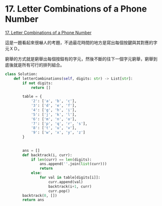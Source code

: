 # 17. Letter Combinations of a Phone Number

[17. Letter Combinations of a Phone Number](https://leetcode.com/problems/letter-combinations-of-a-phone-number/)

這是一題看起來很嚇人的考題，不過最花時間的地方是寫出每個按鍵與其對應的字元ＸＤ。

窮舉的方式就是窮舉出每個按鈕有的字元，然後不斷的往下一個字元窮舉，窮舉到底後就是所有可行的排列組合。

```python
class Solution:
    def letterCombinations(self, digits: str) -> List[str]:
        if not digits:
            return []
        
        table = {
            '2': ['a', 'b', 'c'],
            '3': ['d', 'e', 'f'],
            '4': ['g', 'h', 'i'],
            '5': ['j', 'k', 'l'],
            '6': ['m', 'n', 'o'],
            '7': ['p', 'q', 'r', 's'],
            '8': ['t', 'u', 'v'],
            '9': ['w', 'x', 'y', 'z']
        }
        
        
        ans = []
        def backtrack(i, curr):
            if len(curr) == len(digits):
                ans.append(''.join(list(curr)))
                return
            else:
                for val in table[digits[i]]:
                    curr.append(val)
                    backtrack(i+1, curr)
                    curr.pop()
        backtrack(0, [])
        return ans
```

